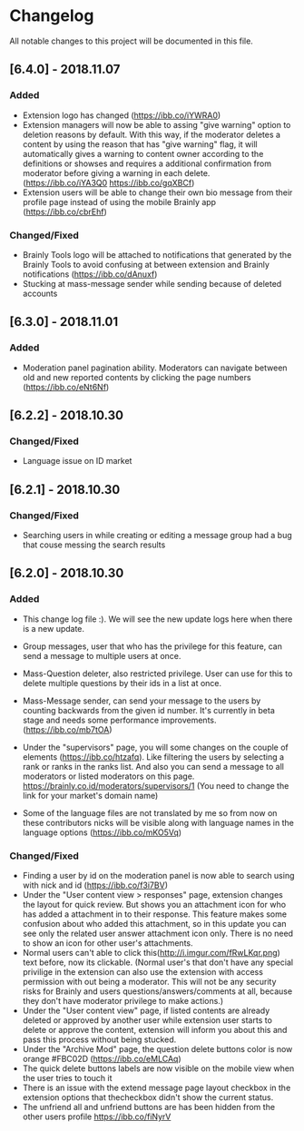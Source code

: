 # Changelog
All notable changes to this project will be documented in this file.

## [6.4.0] - 2018.11.07
### Added
- Extension logo has changed (https://ibb.co/iYWRA0)
- Extension managers will now be able to assing "give warning" option to deletion reasons by default. With this way, if the moderator deletes a content by using the reason that has "give warning" flag, it will automatically gives a warning to content owner according to the definitions or showses and requires a additional confirmation from moderator before giving a warning in each delete. (https://ibb.co/iYA3Q0 https://ibb.co/gqXBCf)
- Extension users will be able to change their own bio message from their profile page instead of using the mobile Brainly app (https://ibb.co/cbrEhf)

### Changed/Fixed
- Brainly Tools logo will be attached to notifications that generated by the Brainly Tools to avoid confusing at between extension and Brainly notifications (https://ibb.co/dAnuxf)
- Stucking at mass-message sender while sending because of deleted accounts


## [6.3.0] - 2018.11.01
### Added
- Moderation panel pagination ability. Moderators can navigate between old and new reported contents by clicking the page numbers (https://ibb.co/eNt6Nf)

## [6.2.2] - 2018.10.30
### Changed/Fixed
- Language issue on ID market

## [6.2.1] - 2018.10.30
### Changed/Fixed
- Searching users in while creating or editing a message group had a bug that couse messing the search results

## [6.2.0] - 2018.10.30
### Added
- This change log file :). We will see the new update logs here when there is a new update.

- Group messages, user that who has the privilege for this feature, can send a message to multiple users at once.
- Mass-Question deleter, also restricted privilege. User can use for this to delete multiple questions by their ids in a list at once.
- Mass-Message sender, can send your message to the users by counting backwards from the given id number. It's currently in beta stage and needs some performance improvements. (https://ibb.co/mb7tOA)
- Under the "supervisors" page, you will some changes on the couple of elements (https://ibb.co/htzafq). Like filtering the users by selecting a rank or ranks in the ranks list. And also you can send a message to all moderators or listed moderators on this page. https://brainly.co.id/moderators/supervisors/1 (You need to change the link for your market's domain name)

- Some of the language files are not translated by me so from now on these contributors nicks will be visible along with language names in the language options (https://ibb.co/mKO5Vq)

### Changed/Fixed
- Finding a user by id on the moderation panel is now able to search using with nick and id (https://ibb.co/f3i7BV)
- Under the "User content view > responses" page, extension changes the layout for quick review. But shows you an attachment icon for who has added a attachment in to their response. This feature makes some confusion about who added this attachment, so in this update you can see only the related user answer attachment icon only. There is no need to show an icon for other user's attachments.
- Normal users can't able to click this(http://i.imgur.com/fRwLKqr.png) text before, now its clickable. (Normal user's that don't have any special privilige in the extension can also use the extension with access permission with out being a moderator. This will not be any security risks for Brainly and users questions/answers/comments at all, because they don't have moderator privilege to make actions.)
- Under the "User content view" page, if listed contents are already deleted or approved by another user while extension user starts to delete or approve the content, extension will inform you about this and pass this process without being stucked.
- Under the "Archive Mod" page, the question delete buttons color is now orange #FBC02D (https://ibb.co/eMLCAq)
- The quick delete buttons labels are now visible on the mobile view when the user tries to touch it
- There is an issue with the extend message page layout checkbox in the extension options that thecheckbox didn't show the current status.
- The unfriend all and unfriend buttons are has been hidden from the other users profile https://ibb.co/fiNyrV